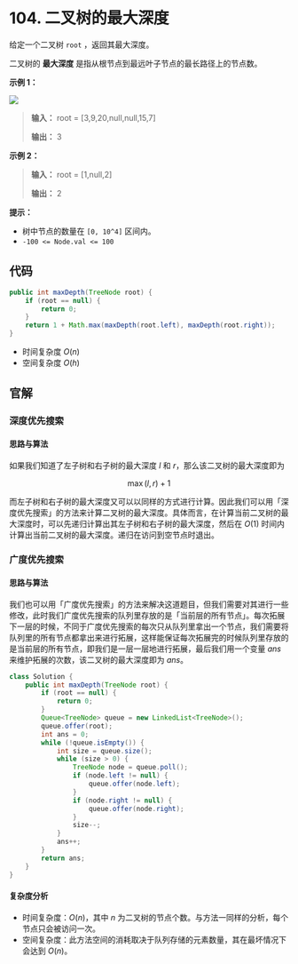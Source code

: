 # 104. 二叉树的最大深度

给定一个二叉树 `root` ，返回其最大深度。

二叉树的 **最大深度**  是指从根节点到最远叶子节点的最长路径上的节点数。

**示例 1：** 

![](http://public.file.lvshuhuai.cn/images\tmp-tree.jpg)

> **输入：** root = \[3,9,20,null,null,15,7]
>
> **输出：** 3

**示例 2：** 

> **输入：** root = \[1,null,2]
>
> **输出：** 2

**提示：** 

*   树中节点的数量在 `[0, 10^4]` 区间内。
*   `-100 <= Node.val <= 100`

## 代码

```java
public int maxDepth(TreeNode root) {
    if (root == null) {
        return 0;
    }
    return 1 + Math.max(maxDepth(root.left), maxDepth(root.right));
}
```

- 时间复杂度 $O(n)$
- 空间复杂度 $O(h)$

## 官解

### 深度优先搜索

#### 思路与算法

如果我们知道了左子树和右子树的最大深度 $l$ 和 $r$，那么该二叉树的最大深度即为

$$
\max(l,r)+1
$$

而左子树和右子树的最大深度又可以以同样的方式进行计算。因此我们可以用「深度优先搜索」的方法来计算二叉树的最大深度。具体而言，在计算当前二叉树的最大深度时，可以先递归计算出其左子树和右子树的最大深度，然后在 $O(1)$ 时间内计算出当前二叉树的最大深度。递归在访问到空节点时退出。

### 广度优先搜索

#### 思路与算法

我们也可以用「广度优先搜索」的方法来解决这道题目，但我们需要对其进行一些修改，此时我们广度优先搜索的队列里存放的是「当前层的所有节点」。每次拓展下一层的时候，不同于广度优先搜索的每次只从队列里拿出一个节点，我们需要将队列里的所有节点都拿出来进行拓展，这样能保证每次拓展完的时候队列里存放的是当前层的所有节点，即我们是一层一层地进行拓展，最后我们用一个变量 $ans$ 来维护拓展的次数，该二叉树的最大深度即为 $ans$。

```java
class Solution {
    public int maxDepth(TreeNode root) {
        if (root == null) {
            return 0;
        }
        Queue<TreeNode> queue = new LinkedList<TreeNode>();
        queue.offer(root);
        int ans = 0;
        while (!queue.isEmpty()) {
            int size = queue.size();
            while (size > 0) {
                TreeNode node = queue.poll();
                if (node.left != null) {
                    queue.offer(node.left);
                }
                if (node.right != null) {
                    queue.offer(node.right);
                }
                size--;
            }
            ans++;
        }
        return ans;
    }
}
```

#### 复杂度分析

- 时间复杂度：$O(n)$，其中 $n$ 为二叉树的节点个数。与方法一同样的分析，每个节点只会被访问一次。
- 空间复杂度：此方法空间的消耗取决于队列存储的元素数量，其在最坏情况下会达到 $O(n)$。